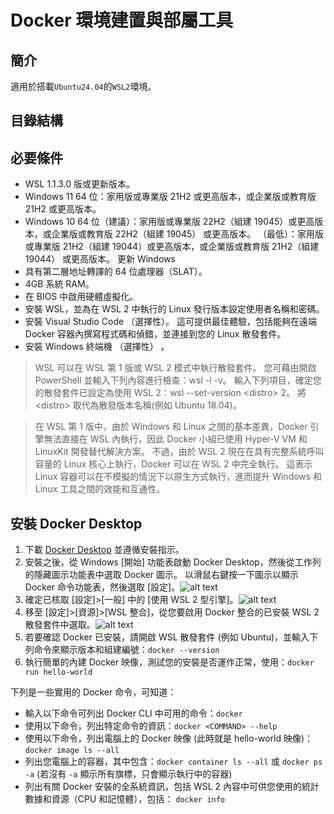 # Docker 環境建置與部屬工具

## 簡介

適用於搭載`Ubuntu24.04`的`WSL2`環境。

## 目錄結構

## 必要條件

- WSL 1.1.3.0 版或更新版本。
- Windows 11 64 位：家用版或專業版 21H2 或更高版本，或企業版或教育版 21H2 或更高版本。
- Windows 10 64 位（建議）：家用版或專業版 22H2（組建 19045）或更高版本，或企業版或教育版 22H2（組建 19045） 或更高版本。 （最低）：家用版或專業版 21H2（組建 19044）或更高版本，或企業版或教育版 21H2（組建 19044） 或更高版本。 更新 Windows
- 具有第二層地址轉譯的 64 位處理器（SLAT）。
- 4GB 系統 RAM。
- 在 BIOS 中啟用硬體虛擬化。
- 安裝 WSL，並為在 WSL 2 中執行的 Linux 發行版本設定使用者名稱和密碼。
- 安裝 Visual Studio Code （選擇性）。 這可提供最佳體驗，包括能夠在遠端 Docker 容器內撰寫程式碼和偵錯，並連接到您的 Linux 散發套件。
- 安裝 Windows 終端機 （選擇性） 。

> WSL 可以在 WSL 第 1 版或 WSL 2 模式中執行散發套件。 您可藉由開啟 PowerShell 並輸入下列內容進行檢查：wsl -l -v。 輸入下列項目，確定您的散發套件已設定為使用 WSL 2：wsl --set-version \<distro\> 2。 將 \<distro\> 取代為散發版本名稱(例如 Ubuntu 18.04)。

> 在 WSL 第 1 版中，由於 Windows 和 Linux 之間的基本差異，Docker 引擎無法直接在 WSL 內執行，因此 Docker 小組已使用 Hyper-V VM 和 LinuxKit 開發替代解決方案。 不過，由於 WSL 2 現在在具有完整系統呼叫容量的 Linux 核心上執行，Docker 可以在 WSL 2 中完全執行。 這表示 Linux 容器可以在不模擬的情況下以原生方式執行，進而提升 Windows 和 Linux 工具之間的效能和互通性。

## 安裝 Docker Desktop

1. 下載 [Docker Desktop](https://docs.docker.com/desktop/setup/install/windows-install/) 並遵循安裝指示。
2. 安裝之後，從 Windows [開始] 功能表啟動 Docker Desktop，然後從工作列的隱藏圖示功能表中選取 Docker 圖示。 以滑鼠右鍵按一下圖示以顯示 Docker 命令功能表，然後選取 [設定]。![alt text](https://learn.microsoft.com/zh-tw/windows/wsl/media/docker-starting.png)
3. 確定已核取 [設定]>[一般] 中的 [使用 WSL 2 型引擎]。![alt text](https://learn.microsoft.com/zh-tw/windows/wsl/media/docker-running.png)
4. 移至 [設定]>[資源]>[WSL 整合]，從您要啟用 Docker 整合的已安裝 WSL 2 散發套件中選取。![alt text](https://learn.microsoft.com/zh-tw/windows/wsl/media/docker-dashboard.png)
5. 若要確認 Docker 已安裝，請開啟 WSL 散發套件 (例如 Ubuntu)，並輸入下列命令來顯示版本和組建編號：`docker --version`
6. 執行簡單的內建 Docker 映像，測試您的安裝是否運作正常，使用：`docker run hello-world`

下列是一些實用的 Docker 命令，可知道：

- 輸入以下命令可列出 Docker CLI 中可用的命令：`docker`
- 使用以下命令，列出特定命令的資訊：`docker <COMMAND> --help`
- 使用以下命令，列出電腦上的 Docker 映像 (此時就是 hello-world 映像)：`docker image ls --all`
- 列出您電腦上的容器，其中包含：`docker container ls --all` 或 `docker ps -a` (若沒有 `-a` 顯示所有旗標，只會顯示執行中的容器)
- 列出有關 Docker 安裝的全系統資訊，包括 WSL 2 內容中可供您使用的統計數據和資源（CPU 和記憶體），包括： `docker info`
